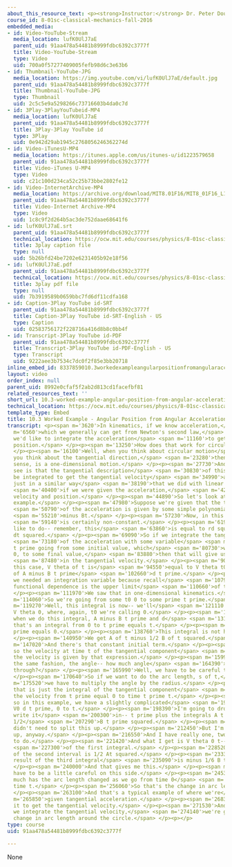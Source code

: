 ```yaml
---
about_this_resource_text: <p><strong>Instructor:</strong> Dr. Peter Dourmashkin</p>
course_id: 8-01sc-classical-mechanics-fall-2016
embedded_media:
- id: Video-YouTube-Stream
  media_location: lufK0UlJ7aE
  parent_uid: 91aa478a54481b8999fdbc6392c3777f
  title: Video-YouTube-Stream
  type: Video
  uid: 700a0f57277409005fefb98d6c3e63b6
- id: Thumbnail-YouTube-JPG
  media_location: https://img.youtube.com/vi/lufK0UlJ7aE/default.jpg
  parent_uid: 91aa478a54481b8999fdbc6392c3777f
  title: Thumbnail-YouTube-JPG
  type: Thumbnail
  uid: 2c5c5e9a5298266c73716603b4da0c7d
- id: 3Play-3PlayYouTubeid-MP4
  media_location: lufK0UlJ7aE
  parent_uid: 91aa478a54481b8999fdbc6392c3777f
  title: 3Play-3Play YouTube id
  type: 3Play
  uid: 0e942d29ab1945c2768056246362274d
- id: Video-iTunesU-MP4
  media_location: https://itunes.apple.com/us/itunes-u/id1223579658
  parent_uid: 91aa478a54481b8999fdbc6392c3777f
  title: Video-iTunes U-MP4
  type: Video
  uid: c21c100d234ca52c25b73bbe2802fe12
- id: Video-InternetArchive-MP4
  media_location: https://archive.org/download/MIT8.01F16/MIT8_01F16_L10v03_360p.mp4
  parent_uid: 91aa478a54481b8999fdbc6392c3777f
  title: Video-Internet Archive-MP4
  type: Video
  uid: 1c8c9f2d264b5ac3de752daae68641f6
- id: lufK0UlJ7aE.srt
  parent_uid: 91aa478a54481b8999fdbc6392c3777f
  technical_location: https://ocw.mit.edu/courses/physics/8-01sc-classical-mechanics-fall-2016/week-3-circular-motion/10.3-worked-example-angular-position-from-angular-acceleration/10.3-worked-example-angular-position-from-angular-acceleration/lufK0UlJ7aE.srt
  title: 3play caption file
  type: null
  uid: 5b26bfd24be7202e6231405b92e18f56
- id: lufK0UlJ7aE.pdf
  parent_uid: 91aa478a54481b8999fdbc6392c3777f
  technical_location: https://ocw.mit.edu/courses/physics/8-01sc-classical-mechanics-fall-2016/week-3-circular-motion/10.3-worked-example-angular-position-from-angular-acceleration/10.3-worked-example-angular-position-from-angular-acceleration/lufK0UlJ7aE.pdf
  title: 3play pdf file
  type: null
  uid: 7b3919589b0659bbc7fd6df11cdfa168
- id: Caption-3Play YouTube id-SRT
  parent_uid: 91aa478a54481b8999fdbc6392c3777f
  title: Caption-3Play YouTube id-SRT-English - US
  type: Caption
  uid: 02583756172f228716a416d8b8c0bb4f
- id: Transcript-3Play YouTube id-PDF
  parent_uid: 91aa478a54481b8999fdbc6392c3777f
  title: Transcript-3Play YouTube id-PDF-English - US
  type: Transcript
  uid: 9222aee3b7534c7dc0f2f85e3bb20718
inline_embed_id: 8337859010.3workedexampleangularpositionfromangularacceleration33063383
layout: video
order_index: null
parent_uid: 8992e0cfaf5f2ab2d813cd1facefbf81
related_resources_text: ''
short_url: 10.3-worked-example-angular-position-from-angular-acceleration
technical_location: https://ocw.mit.edu/courses/physics/8-01sc-classical-mechanics-fall-2016/week-3-circular-motion/10.3-worked-example-angular-position-from-angular-acceleration/10.3-worked-example-angular-position-from-angular-acceleration
template_type: Embed
title: 10.3 Worked Example - Angular Position from Angular Acceleration
transcript: <p><span m='3620'>In kinematics, if we know acceleration,</span> <span
  m='6560'>which we generally can get from Newton's second law,</span> <span m='9220'>then
  we'd like to integrate the acceleration</span> <span m='11160'>to get velocity and
  position.</span> </p><p><span m='13250'>How does that work for circular motion?</span>
  </p><p><span m='16100'>Well, when you think about circular motion</span> <span m='18810'>and
  you think about the tangential direction,</span> <span m='23280'>then that, in some
  sense, is a one-dimensional motion.</span> </p><p><span m='27730'>And so what we'll
  see is that the tangential description</span> <span m='30830'>of this motion can
  be integrated to get the tangential velocity</span> <span m='34990'>and position,
  just in a similar way</span> <span m='38190'>that we did with linear motion, where</span>
  <span m='40400'>if we were given the acceleration,</span> <span m='42030'>we integrated
  velocity and position.</span> </p><p><span m='44890'>So let's look at a particular
  example.</span> </p><p><span m='47980'>Suppose we're given that the tangential component</span>
  <span m='50790'>of the acceleration is given by some simple polynomial, A</span>
  <span m='55210'>minus Bt.</span> </p><p><span m='57230'>Now, in this case, the acceleration</span>
  <span m='59140'>is certainly non-constant.</span> </p><p><span m='61970'>What we'd
  like to do-- remember, this</span> <span m='63860'>is equal to rd squared theta
  dt squared.</span> </p><p><span m='69090'>So if we integrate the tangential component</span>
  <span m='73180'>of the acceleration with some variable</span> <span m='76960'>from
  t prime going from some initial value, which</span> <span m='80730'>we can call
  0, to some final value,</span> <span m='83880'>then that will give us the change</span>
  <span m='87480'>in the tangential velocity.</span> </p><p><span m='90600'>So for
  this case, V theta of t is</span> <span m='94550'>equal to V theta t0 plus the integral
  of A minus B t prime</span> <span m='102660'>d t prime.</span> </p><p><span m='103890'>Now,
  we needed an integration variable because recall</span> <span m='107950'>that our
  functional dependence is the upper limit</span> <span m='110660'>of the integral.</span>
  </p><p><span m='111970'>We saw that in one-dimensional kinematics.</span> </p><p><span
  m='114060'>So we're going from some t0 0 to some prime t prime.</span> </p><p><span
  m='119270'>Well, this integral is now-- we'll</span> <span m='121110'>write this
  V theta 0, where, again, t0 we're calling 0.</span> </p><p><span m='127610'>And
  when we do this integral, A minus B t prime and d</span> <span m='131950'>t prime--
  that's an integral from 0 to t prime equals t.</span> </p><p><span m='137780'>t
  prime equals 0.</span> </p><p><span m='138760'>This integral is not hard to do.</span>
  </p><p><span m='140950'>We get A of t minus 1/2 B of t squared.</span> </p><p><span
  m='147020'>And there's that constant initial term.</span> </p><p><span m='150829'>And
  so the velocity at time t of the tangential component</span> <span m='156490'>of
  the velocity is given by that expression.</span> </p><p><span m='159930'>In exactly
  the same fashion, the angle-- how much angle</span> <span m='164390'>does this go
  through?</span> </p><p><span m='165990'>Well, we have to be careful there.</span>
  </p><p><span m='170640'>So if we want to do the arc length, s of t,</span> <span
  m='175520'>we have to multiply the angle by the radius.</span> </p><p><span m='178890'>And
  that is just the integral of the tangential component</span> <span m='183020'>of
  the velocity from t prime equal 0 to time t prime t.</span> </p><p><span m='189650'>And
  so in this example, we have a slightly complicated</span> <span m='192930'>integral,
  V0 d t prime, 0 to t.</span> </p><p><span m='198390'>I'm going to drop-- well, I'll
  write it</span> <span m='200300'>in-- t prime plus the integrals A t prime minus
  1/2</span> <span m='207290'>B t prime squared.</span> </p><p><span m='209550'>I
  didn't need to split this up.</span> </p><p><span m='212450'>But I'm splitting it
  up, anyway.</span> </p><p><span m='216550'>And I have really one, two, three integrals
  to do.</span> </p><p><span m='221420'>And what I get is V theta 0 t-- the result</span>
  <span m='227300'>of the first integral.</span> </p><p><span m='228520'>The result
  of the second interval is 1/2 At squared.</span> </p><p><span m='233300'>And the
  result of the third integral</span> <span m='235090'>is minus 1/6 B t cubed.</span>
  </p><p><span m='240000'>And that gives me this.</span> </p><p><span m='242230'>I
  have to be a little careful on this side.</span> </p><p><span m='245370'>It's how
  much has the arc length changed as we go from time 0</span> <span m='254570'>to
  time t.</span> </p><p><span m='256060'>So that's the change in arc length.</span>
  </p><p><span m='263100'>And that's a typical example of where we're</span> <span
  m='265850'>given tangential acceleration.</span> </p><p><span m='268390'>We integrate
  it to get the tangential velocity.</span> </p><p><span m='271530'>And then when
  we integrate the tangential velocity,</span> <span m='274140'>we're getting the
  change in arc length around the circle.</span> </p><p></p>
type: course
uid: 91aa478a54481b8999fdbc6392c3777f

---
```

None